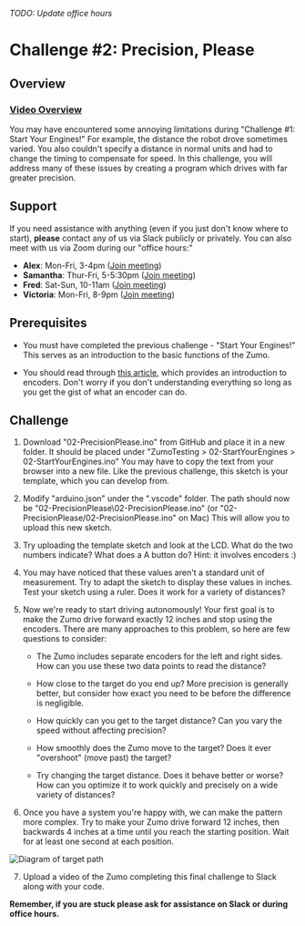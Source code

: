 *TODO: Update office hours*

# Challenge #2: Precision, Please

## Overview

### [Video Overview](https://drive.google.com/file/d/1aXa1iA_fBtItPZEm_xknWo3Eckbg9F4s/view?usp=sharing)

You may have encountered some annoying limitations during "Challenge #1: Start Your Engines!" For example, the distance the robot drove sometimes varied. You also couldn't specify a distance in normal units and had to change the timing to compensate for speed. In this challenge, you will address many of these issues by creating a program which drives with far greater precision.

## Support

If you need assistance with anything (even if you just don't know where to start), **please** contact any of us via Slack publicly or privately. You can also meet with us via Zoom during our "office hours:"

* **Alex**: Mon-Fri, 3-4pm ([Join meeting](http://www.google.com))
* **Samantha**: Thur-Fri, 5-5:30pm ([Join meeting](http://www.google.com))
* **Fred**: Sat-Sun, 10-11am ([Join meeting](http://www.google.com))
* **Victoria**: Mon-Fri, 8-9pm ([Join meeting](http://www.google.com))

## Prerequisites

* You must have completed the previous challenge - "Start Your Engines!" This serves as an introduction to the basic functions of the Zumo.

* You should read through [this article](http://encoder.com/blog/company-news/what-is-an-encoder/), which provides an introduction to encoders. Don't worry if you don't understanding everything so long as you get the gist of what an encoder can do.

## Challenge

1. Download "02-PrecisionPlease.ino" from GitHub and place it in a new folder. It should be placed under "ZumoTesting > 02-StartYourEngines > 02-StartYourEngines.ino" You may have to copy the text from your browser into a new file. Like the previous challenge, this sketch is your template, which you can develop from.

2. Modify "arduino.json" under the ".vscode" folder. The path should now be "02-PrecisionPlease\\02-PrecisionPlease.ino" (or "02-PrecisionPlease/02-PrecisionPlease.ino" on Mac) This will allow you to upload this new sketch.

3. Try uploading the template sketch and look at the LCD. What do the two numbers indicate? What does a A button do? Hint: it involves encoders :)

4. You may have noticed that these values aren't a standard unit of measurement. Try to adapt the sketch to display these values in inches. Test your sketch using a ruler. Does it work for a variety of distances?

5. Now we're ready to start driving autonomously! Your first goal is to make the Zumo drive forward exactly 12 inches and stop using the encoders. There are many approaches to this problem, so here are few questions to consider:

   * The Zumo includes separate encoders for the left and right sides. How can you use these two data points to read the distance?

   * How close to the target do you end up? More precision is generally better, but consider how exact you need to be before the difference is negligible.

   * How quickly can you get to the target distance? Can you vary the speed without affecting precision?

   * How smoothly does the Zumo move to the target? Does it ever "overshoot" (move past) the target?

   * Try changing the target distance. Does it behave better or worse? How can you optimize it to work quickly and precisely on a wide variety of distances?

6. Once you have a system you're happy with, we can make the pattern more complex. Try to make your Zumo drive forward 12 inches, then backwards 4 inches at a time until you reach the starting position. Wait for at least one second at each position.

![Diagram of target path](https://raw.githubusercontent.com/Mechanical-Advantage/Training2020/master/resources/02-path.png)

7. Upload a video of the Zumo completing this final challenge to Slack along with your code.

**Remember, if you are stuck please ask for assistance on Slack or during office hours.**